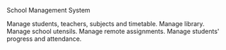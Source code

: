 School Management System

Manage students, teachers, subjects and timetable.
Manage library.
Manage school utensils.
Manage remote assignments.
Manage students' progress and attendance.